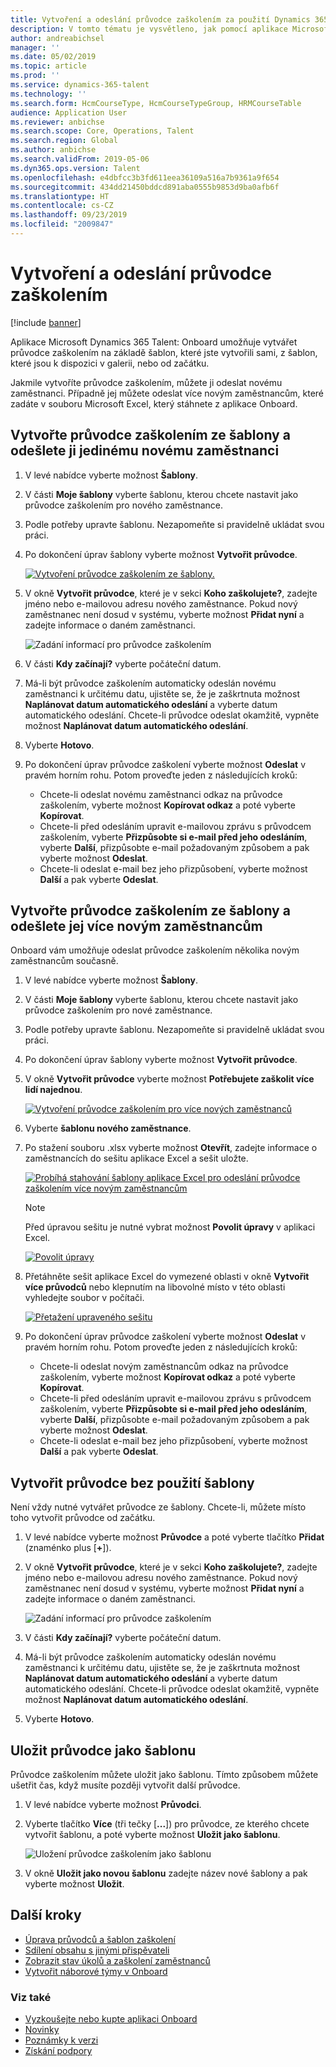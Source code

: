 ```yaml
---
title: Vytvoření a odeslání průvodce zaškolením za použití Dynamics 365 Talent - Onboard
description: V tomto tématu je vysvětleno, jak pomocí aplikace Microsoft Dynamics 365 Talent - Onboard vytvořit průvodce zaškolením pro nové zaměstnance. Tento úkol je zásadním prvním krokem strategie pro nakládání s lidským kapitálem (HCM).
author: andreabichsel
manager: ''
ms.date: 05/02/2019
ms.topic: article
ms.prod: ''
ms.service: dynamics-365-talent
ms.technology: ''
ms.search.form: HcmCourseType, HcmCourseTypeGroup, HRMCourseTable
audience: Application User
ms.reviewer: anbichse
ms.search.scope: Core, Operations, Talent
ms.search.region: Global
ms.author: anbichse
ms.search.validFrom: 2019-05-06
ms.dyn365.ops.version: Talent
ms.openlocfilehash: e4dbfcc3b3fd611eea36109a516a7b9361a9f654
ms.sourcegitcommit: 434dd21450bddcd891aba0555b9853d9ba0afb6f
ms.translationtype: HT
ms.contentlocale: cs-CZ
ms.lasthandoff: 09/23/2019
ms.locfileid: "2009847"
---
```

# <a name="create-and-send-an-onboarding-guide"></a>Vytvoření a odeslání průvodce zaškolením

[!include [banner](includes/banner.md)]

Aplikace Microsoft Dynamics 365 Talent: Onboard umožňuje vytvářet průvodce zaškolením na základě šablon, které jste vytvořili sami, z šablon, které jsou k dispozici v galerii, nebo od začátku.

Jakmile vytvoříte průvodce zaškolením, můžete ji odeslat novému zaměstnanci. Případně jej můžete odeslat více novým zaměstnancům, které zadáte v souboru Microsoft Excel, který stáhnete z aplikace Onboard.

## <a name="create-an-onboarding-guide-from-a-template-and-send-it-to-a-single-new-hire"></a>Vytvořte průvodce zaškolením ze šablony a odešlete ji jedinému novému zaměstnanci

1. V levé nabídce vyberte možnost **Šablony**.
2. V části **Moje šablony** vyberte šablonu, kterou chcete nastavit jako průvodce zaškolením pro nového zaměstnance.
3. Podle potřeby upravte šablonu. Nezapomeňte si pravidelně ukládat svou práci.
4. Po dokončení úprav šablony vyberte možnost **Vytvořit průvodce**.

    [![Vytvoření průvodce zaškolením ze šablony.](./media/onboard-create-guide.png)](./media/onboard-create-guide.png)

5. V okně **Vytvořit průvodce**, které je v sekci **Koho zaškolujete?**, zadejte jméno nebo e-mailovou adresu nového zaměstnance. Pokud nový zaměstnanec není dosud v systému, vyberte možnost **Přidat nyní** a zadejte informace o daném zaměstnanci.

    ![[Zadání informací pro průvodce zaškolením](./media/onboard-create-a-guide-window.png)](./media/onboard-create-a-guide-window.png)

6. V části **Kdy začínají?** vyberte počáteční datum.
7. Má-li být průvodce zaškolením automaticky odeslán novému zaměstnanci k určitému datu, ujistěte se, že je zaškrtnuta možnost **Naplánovat datum automatického odeslání** a vyberte datum automatického odeslání. Chcete-li průvodce odeslat okamžitě, vypněte možnost **Naplánovat datum automatického odeslání**.
8. Vyberte **Hotovo**.
9. Po dokončení úprav průvodce zaškolení vyberte možnost **Odeslat** v pravém horním rohu. Potom proveďte jeden z následujících kroků:

    - Chcete-li odeslat novému zaměstnanci odkaz na průvodce zaškolením, vyberte možnost **Kopírovat odkaz** a poté vyberte **Kopírovat**.
    - Chcete-li před odesláním upravit e-mailovou zprávu s průvodcem zaškolením, vyberte **Přizpůsobte si e-mail před jeho odesláním**, vyberte **Další**, přizpůsobte e-mail požadovaným způsobem a pak vyberte možnost **Odeslat**.
    - Chcete-li odeslat e-mail bez jeho přizpůsobení, vyberte možnost **Další** a pak vyberte **Odeslat**.

## <a name="create-an-onboarding-guide-from-a-template-and-send-it-to-multiple-new-hires"></a>Vytvořte průvodce zaškolením ze šablony a odešlete jej více novým zaměstnancům

Onboard vám umožňuje odeslat průvodce zaškolením několika novým zaměstnancům současně.

1. V levé nabídce vyberte možnost **Šablony**.
2. V části **Moje šablony** vyberte šablonu, kterou chcete nastavit jako průvodce zaškolením pro nové zaměstnance.
3. Podle potřeby upravte šablonu. Nezapomeňte si pravidelně ukládat svou práci.
4. Po dokončení úprav šablony vyberte možnost **Vytvořit průvodce**.
5. V okně **Vytvořit průvodce** vyberte možnost **Potřebujete zaškolit více lidí najednou**.

    [![Vytvoření průvodce zaškolením pro více nových zaměstnanců](./media/onboard-send-guide-multiple-people.png)](./media/onboard-send-guide-multiple-people.png)

6. Vyberte **šablonu nového zaměstnance**.
7. Po stažení souboru .xlsx vyberte možnost **Otevřít**, zadejte informace o zaměstnancích do sešitu aplikace Excel a sešit uložte.

    [![Probíhá stahování šablony aplikace Excel pro odeslání průvodce zaškolením více novým zaměstnancům](./media/onboard-send-guide-download-spreadsheet.png)](./media/onboard-send-guide-download-spreadsheet.png)

    > [!NOTE]
    > Před úpravou sešitu je nutné vybrat možnost **Povolit úpravy** v aplikaci Excel.
    > 
    > [![Povolit úpravy](./media/onboard-send-guide-enable-editing.png)](./media/onboard-send-guide-enable-editing.png)

8. Přetáhněte sešit aplikace Excel do vymezené oblasti v okně **Vytvořit více průvodců** nebo klepnutím na libovolné místo v této oblasti vyhledejte soubor v počítači.

    [![Přetažení upraveného sešitu](./media/onboard-send-guide-drag-spreadsheet.png)](./media/onboard-send-guide-drag-spreadsheet.png)

9. Po dokončení úprav průvodce zaškolení vyberte možnost **Odeslat** v pravém horním rohu. Potom proveďte jeden z následujících kroků:

    - Chcete-li odeslat novým zaměstnancům odkaz na průvodce zaškolením, vyberte možnost **Kopírovat odkaz** a poté vyberte **Kopírovat**.
    - Chcete-li před odesláním upravit e-mailovou zprávu s průvodcem zaškolením, vyberte **Přizpůsobte si e-mail před jeho odesláním**, vyberte **Další**, přizpůsobte e-mail požadovaným způsobem a pak vyberte možnost **Odeslat**.
    - Chcete-li odeslat e-mail bez jeho přizpůsobení, vyberte možnost **Další** a pak vyberte **Odeslat**.

## <a name="create-a-guide-without-using-a-template"></a>Vytvořit průvodce bez použití šablony

Není vždy nutné vytvářet průvodce ze šablony. Chcete-li, můžete místo toho vytvořit průvodce od začátku.

1. V levé nabídce vyberte možnost **Průvodce** a poté vyberte tlačítko **Přidat** (znaménko plus \[**+**\]).
2. V okně **Vytvořit průvodce**, které je v sekci **Koho zaškolujete?**, zadejte jméno nebo e-mailovou adresu nového zaměstnance. Pokud nový zaměstnanec není dosud v systému, vyberte možnost **Přidat nyní** a zadejte informace o daném zaměstnanci.

    ![[Zadání informací pro průvodce zaškolením](./media/onboard-create-a-guide-window.png)](./media/onboard-create-a-guide-window.png)

3. V části **Kdy začínají?** vyberte počáteční datum.
4. Má-li být průvodce zaškolením automaticky odeslán novému zaměstnanci k určitému datu, ujistěte se, že je zaškrtnuta možnost **Naplánovat datum automatického odeslání** a vyberte datum automatického odeslání. Chcete-li průvodce odeslat okamžitě, vypněte možnost **Naplánovat datum automatického odeslání**.
5. Vyberte **Hotovo**.

## <a name="save-a-guide-as-a-template"></a>Uložit průvodce jako šablonu

Průvodce zaškolením můžete uložit jako šablonu. Tímto způsobem můžete ušetřit čas, když musíte později vytvořit další průvodce.

1. V levé nabídce vyberte možnost **Průvodci**.
2. Vyberte tlačítko **Více** (tři tečky \[**...**\]) pro průvodce, ze kterého chcete vytvořit šablonu, a poté vyberte možnost **Uložit jako šablonu**.

    ![[Uložení průvodce zaškolením jako šablonu](./media/onboard-save-guide-as-template.png)](./media/onboard-save-guide-as-template.png)

3. V okně **Uložit jako novou šablonu** zadejte název nové šablony a pak vyberte možnost **Uložit**.

## <a name="next-steps"></a>Další kroky

- [Úprava průvodců a šablon zaškolení](./onboard-edit-guides-templates.md)
- [Sdílení obsahu s jinými přispěvateli](./onboard-share-template.md)
- [Zobrazit stav úkolů a zaškolení zaměstnanců](./onboard-view-status.md)
- [Vytvořit náborové týmy v Onboard](./onboard-create-team.md)

### <a name="see-also"></a>Viz také

- [Vyzkoušejte nebo kupte aplikaci Onboard](https://dynamics.microsoft.com/talent/onboard/)
- [Novinky](./whats-new.md)
- [Poznámky k verzi](https://docs.microsoft.com/business-applications-release-notes/index)
- [Získání podpory](./talent-support.md)
